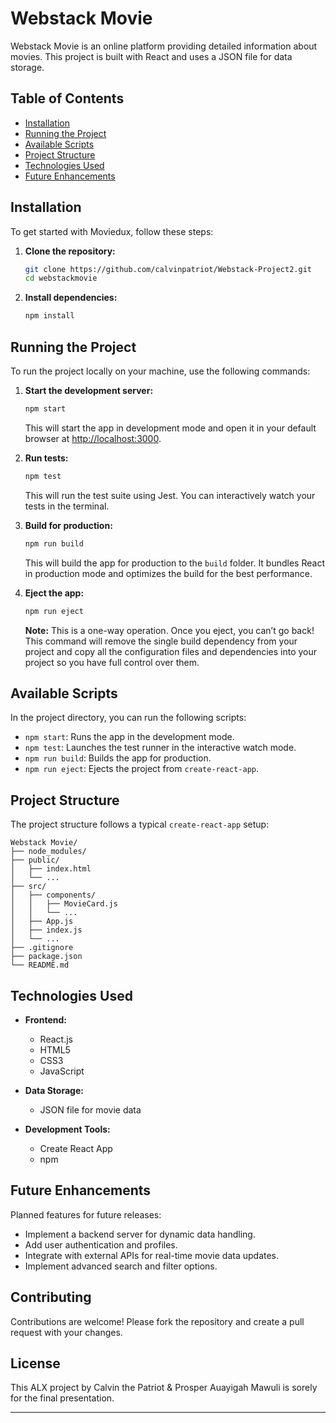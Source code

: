 # Webstack Movie

Webstack Movie is an online platform providing detailed information about movies. This project is built with React and uses a JSON file for data storage.

## Table of Contents

- [Installation](#installation)
- [Running the Project](#running-the-project)
- [Available Scripts](#available-scripts)
- [Project Structure](#project-structure)
- [Technologies Used](#technologies-used)
- [Future Enhancements](#future-enhancements)

## Installation

To get started with Moviedux, follow these steps:

1. **Clone the repository:**
   ```bash
   git clone https://github.com/calvinpatriot/Webstack-Project2.git
   cd webstackmovie
   ```

2. **Install dependencies:**
   ```bash
   npm install
   ```

## Running the Project

To run the project locally on your machine, use the following commands:

1. **Start the development server:**
   ```bash
   npm start
   ```

   This will start the app in development mode and open it in your default browser at [http://localhost:3000](http://localhost:3000).

2. **Run tests:**
   ```bash
   npm test
   ```

   This will run the test suite using Jest. You can interactively watch your tests in the terminal.

3. **Build for production:**
   ```bash
   npm run build
   ```

   This will build the app for production to the `build` folder. It bundles React in production mode and optimizes the build for the best performance.

4. **Eject the app:**
   ```bash
   npm run eject
   ```

   **Note:** This is a one-way operation. Once you eject, you can’t go back! This command will remove the single build dependency from your project and copy all the configuration files and dependencies into your project so you have full control over them.

## Available Scripts

In the project directory, you can run the following scripts:

- `npm start`: Runs the app in the development mode.
- `npm test`: Launches the test runner in the interactive watch mode.
- `npm run build`: Builds the app for production.
- `npm run eject`: Ejects the project from `create-react-app`.

## Project Structure

The project structure follows a typical `create-react-app` setup:

```
Webstack Movie/
├── node_modules/
├── public/
│   ├── index.html
│   └── ...
├── src/
│   ├── components/
│   │   ├── MovieCard.js
│   │   └── ...
│   ├── App.js
│   ├── index.js
│   └── ...
├── .gitignore
├── package.json
└── README.md
```

## Technologies Used

- **Frontend:**
  - React.js
  - HTML5
  - CSS3
  - JavaScript

- **Data Storage:**
  - JSON file for movie data

- **Development Tools:**
  - Create React App
  - npm

## Future Enhancements

Planned features for future releases:

- Implement a backend server for dynamic data handling.
- Add user authentication and profiles.
- Integrate with external APIs for real-time movie data updates.
- Implement advanced search and filter options.

## Contributing

Contributions are welcome! Please fork the repository and create a pull request with your changes.

## License

This ALX project by Calvin the Patriot & Prosper Auayigah Mawuli is sorely for the final presentation.

---

